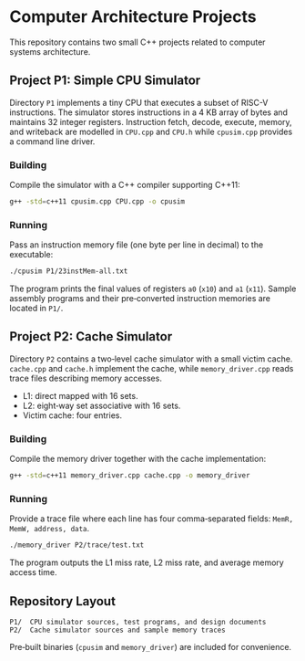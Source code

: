 # Computer Architecture Projects

This repository contains two small C++ projects related to computer systems architecture.

## Project P1: Simple CPU Simulator

Directory `P1` implements a tiny CPU that executes a subset of RISC-V instructions.  The simulator stores instructions in a 4&nbsp;KB array of bytes and maintains 32 integer registers.  Instruction fetch, decode, execute, memory, and writeback are modelled in `CPU.cpp` and `CPU.h` while `cpusim.cpp` provides a command line driver.

### Building
Compile the simulator with a C++ compiler supporting C++11:

```bash
g++ -std=c++11 cpusim.cpp CPU.cpp -o cpusim
```

### Running
Pass an instruction memory file (one byte per line in decimal) to the executable:

```bash
./cpusim P1/23instMem-all.txt
```

The program prints the final values of registers `a0` (`x10`) and `a1` (`x11`).  Sample assembly programs and their pre‑converted instruction memories are located in `P1/`.

## Project P2: Cache Simulator

Directory `P2` contains a two‑level cache simulator with a small victim cache.  `cache.cpp` and `cache.h` implement the cache, while `memory_driver.cpp` reads trace files describing memory accesses.

- L1: direct mapped with 16 sets.
- L2: eight‑way set associative with 16 sets.
- Victim cache: four entries.

### Building
Compile the memory driver together with the cache implementation:

```bash
g++ -std=c++11 memory_driver.cpp cache.cpp -o memory_driver
```

### Running
Provide a trace file where each line has four comma‑separated fields: `MemR, MemW, address, data`.

```bash
./memory_driver P2/trace/test.txt
```

The program outputs the L1 miss rate, L2 miss rate, and average memory access time.

## Repository Layout

```
P1/  CPU simulator sources, test programs, and design documents
P2/  Cache simulator sources and sample memory traces
```

Pre‑built binaries (`cpusim` and `memory_driver`) are included for convenience.
